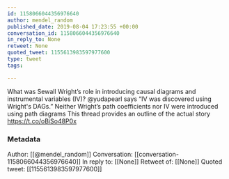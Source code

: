 ```yaml
---
id: 1158066044356976640
author: mendel_random
published_date: 2019-08-04 17:23:55 +00:00
conversation_id: 1158066044356976640
in_reply_to: None
retweet: None
quoted_tweet: 1155613983597977600
type: tweet
tags:

---
```


What was Sewall Wright’s role in introducing causal diagrams and instrumental variables (IV)? @yudapearl says “IV was discovered using Wright's DAGs.” Neither Wright’s path coefficients nor IV were introduced using path diagrams This thread provides an outline of the actual story https://t.co/oBiSo48P0x

### Metadata

Author: [[@mendel_random]]
Conversation: [[conversation-1158066044356976640]]
In reply to: [[None]]
Retweet of: [[None]]
Quoted tweet: [[1155613983597977600]]
